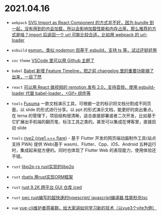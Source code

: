 # 2021.04.16

- `webpack` [SVG Import as React Component 的方式并不好，因为 bundle 到一起，没有用到的也会加载，所以会影响加载性能和内存占用，那么推荐的方式是啥？import 后返回一个 url 可能比较合适，比如用 webpack 的 url-loader](https://twitter.com/_developit/status/1382838799420514317)

- `esbuild` [esmon，类似 nodemon 但基于 esbuild，支持 ts 等，试过还挺好用](https://github.com/egoist/esmon)

- `vsc` `theme` [VSCode 里可以用 Github 主题了](https://marketplace.visualstudio.com/items?itemName=GitHub.github-vscode-theme&WT.mc_id=devcloud-00000-cxa)

- `babel` [Babel 新增 Feature Timeline，把之前 changelog 里的重要功能摘了出来，一目了然](https://babeljs.io/docs/en/features-timeline)

- `react` [可以用 React 做视频的 remotion 发布 2.0，支持音频，使用 esbuild-loader 代替 babel-loader，\<Gif\> 组件等](https://www.remotion.dev/blog/2-0/)

- `tools` [Fusuma](https://github.com/hiroppy/fusuma) 一款文档演示工具，可根据一定的标识将文档分割成不同页面，以 slide 的形式进行分享。以 ppt 的形式演示文档，能更好的突出重点。在 lerna  的管理下，项目结构很清晰，适合直接部署或者二次开发，比如基于它扩展出手机端的翻页笔、标注工具之类的。甚至可以集成在博客里，直接启动 slide

- `tools` [rive2 (rive1 === flare)](https://rive.app) - 基于 Flutter 开发的网页端动画制作工具(站点支持 PWA) 提供 Web(基于 wasm)、Flutter、Cpp、iOS、Android 五种运行时，集成起来挺方便的。同时也体现了 Flutter Web 的表现能力，使用体验还不错。

- `rust` [libp2p-rs rust实现的libp2p](https://github.com/netwarps/libp2p-rs)

- `rust` [rbatis 用rust实现ORM框架](https://github.com/rbatis/rbatis)

- `rust` [rust 9.2K 跨平台 GUI 仓库 iced](https://github.com/hecrj/iced)

- `rust` [swc rust编写的超快速的typescript/ javascript编译器,性能秒杀tsc](https://github.com/swc-project/swc)

- `vue` [vue-cli维护者蒋豪群，给大家讲如何学习新的技术（以vue3个vite为例）](https://b23.tv/7IaUec)
